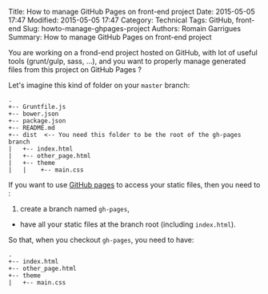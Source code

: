 Title: How to manage GitHub Pages on front-end project
Date: 2015-05-05 17:47
Modified: 2015-05-05 17:47
Category: Technical
Tags: GitHub, front-end
Slug: howto-manage-ghpages-project
Authors: Romain Garrigues
Summary: How to manage GitHub Pages on front-end project

You are working on a frond-end project hosted on GitHub, with lot of useful tools (grunt/gulp, sass, ...), and you want to properly manage generated files from this project on GitHub Pages ?

Let's imagine this kind of folder on your `master` branch:

    .
    +-- Gruntfile.js
    +-- bower.json
    +-- package.json
    +-- README.md
    +-- dist  <-- You need this folder to be the root of the gh-pages branch
    |   +-- index.html
    |   +-- other_page.html
    |   +-- theme
    |   |    +-- main.css

If you want to use [GitHub pages](https://pages.github.com/) to access your static files, then you need to :

1. create a branch named `gh-pages`,
* have all your static files at the branch root (including `index.html`).

So that, when you checkout `gh-pages`, you need to have:

    .
    +-- index.html
    +-- other_page.html
    +-- theme
    |   +-- main.css


